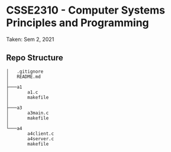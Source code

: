 # CSSE2310 - Computer Systems Principles and Programming

Taken: Sem 2, 2021

## Repo Structure
```
│   .gitignore
│   README.md
│   
├───a1
│       a1.c
│       makefile
│       
├───a3
│       a3main.c
│       makefile
│       
└───a4
        a4client.c
        a4server.c
        makefile
```